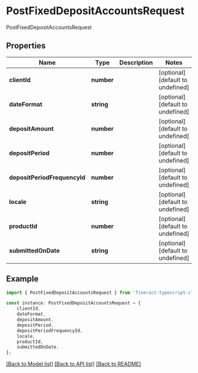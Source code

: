 # PostFixedDepositAccountsRequest

PostFixedDepositAccountsRequest

## Properties

Name | Type | Description | Notes
------------ | ------------- | ------------- | -------------
**clientId** | **number** |  | [optional] [default to undefined]
**dateFormat** | **string** |  | [optional] [default to undefined]
**depositAmount** | **number** |  | [optional] [default to undefined]
**depositPeriod** | **number** |  | [optional] [default to undefined]
**depositPeriodFrequencyId** | **number** |  | [optional] [default to undefined]
**locale** | **string** |  | [optional] [default to undefined]
**productId** | **number** |  | [optional] [default to undefined]
**submittedOnDate** | **string** |  | [optional] [default to undefined]

## Example

```typescript
import { PostFixedDepositAccountsRequest } from 'fineract-typescript-client';

const instance: PostFixedDepositAccountsRequest = {
    clientId,
    dateFormat,
    depositAmount,
    depositPeriod,
    depositPeriodFrequencyId,
    locale,
    productId,
    submittedOnDate,
};
```

[[Back to Model list]](../README.md#documentation-for-models) [[Back to API list]](../README.md#documentation-for-api-endpoints) [[Back to README]](../README.md)
